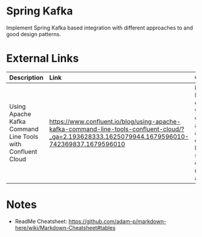 # Spring Kafka

  Implement Spring Kafka based integration with different approaches to and good design patterns.

# External Links

| Description  | Link                                                                                                                                            | Comments                                                                                                                                                                                                                                     |
|:-------------|:------------------------------------------------------------------------------------------------------------------------------------------------|:---------------------------------------------------------------------------------------------------------------------------------------------------------------------------------------------------------------------------------------------|
| Using Apache Kafka Command Line Tools with Confluent Cloud | https://www.confluent.io/blog/using-apache-kafka-command-line-tools-confluent-cloud/?_ga=2.193628333.1625079944.1679596010-742369837.1679596010 | Download the Apache Kafka Binary File, create the property with valid configuration (see application.properties) and check the connectivity from your local to confluent servers. Read the connectivity issues mentioned in the end as well. |

# Notes
- ReadMe Cheatsheet: https://github.com/adam-p/markdown-here/wiki/Markdown-Cheatsheet#tables
